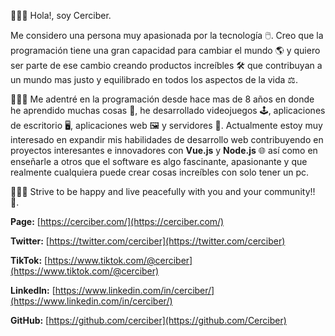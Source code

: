 🙋🏻‍♂️ Hola!, soy Cerciber. 

Me considero una persona muy apasionada por la tecnología 🖱️. Creo que la programación tiene una gran capacidad para cambiar el mundo 🌎 y quiero ser parte de ese cambio creando productos increíbles 🛠️ que contribuyan a un mundo mas justo y equilibrado en todos los aspectos de la vida ⚖️. 

👨🏻‍💻 Me adentré en la programación desde hace mas de 8 años en donde he aprendido muchas cosas 🧠, he desarrollado videojuegos 🕹️, aplicaciones de escritorio 🖥️, aplicaciones web 🖼️ y servidores 💭. Actualmente estoy muy interesado en expandir mis habilidades de desarrollo web contribuyendo en proyectos interesantes e innovadores con **Vue.js** y **Node.js** 🌐 así como en enseñarle a otros que el software es algo fascinante, apasionante y que realmente cualquiera puede crear cosas increíbles con solo tener un pc.

🙇🏻‍♂️ Strive to be happy and live peacefully with you and your community!! 🤗. 

**Page:** [https://cerciber.com/](https://cerciber.com/)

**Twitter:** [https://twitter.com/cerciber](https://twitter.com/cerciber)

**TikTok:** [https://www.tiktok.com/@cerciber](https://www.tiktok.com/@cerciber)

**LinkedIn:** [https://www.linkedin.com/in/cerciber/](https://www.linkedin.com/in/cerciber/)

**GitHub:** [https://github.com/cerciber](https://github.com/Cerciber)
